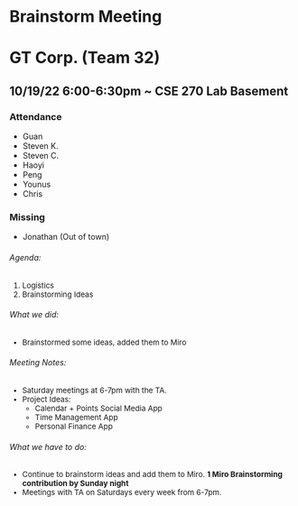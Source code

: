 # Brainstorm Meeting
# GT Corp. (Team 32)
## 10/19/22 6:00-6:30pm ~ CSE 270 Lab Basement
### **Attendance**
- Guan
- Steven K.
- Steven C.
- Haoyi
- Peng
- Younus
- Chris

### **Missing**
- Jonathan (Out of town)

###### Agenda:
<div style="font-size:10pt;">
    <ol>
        <li> Logistics
        <li> Brainstorming Ideas
    </ol>
</div>

###### What we did:
<div style="font-size:10pt;">
    <ul>
        <li> Brainstormed some ideas, added them to Miro
    </ul>
</div>

###### Meeting Notes:
<div style="font-size:10pt;">
    <ul>
        <li> Saturday meetings at 6-7pm with the TA.
        <li> Project Ideas:
        <ul>
            <li> Calendar + Points Social Media App
            <li> Time Management App
            <li> Personal Finance App
        </ul>
    </ul>
</div>

###### What we have to do:
<div style="font-size:10pt;">
    <ul>
        <li> Continue to brainstorm ideas and add them to Miro. <b> 1 Miro Brainstorming contribution by Sunday night </b>
        <li> Meetings with TA on Saturdays every week from 6-7pm.
    </ul>
</div>

